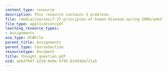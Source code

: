 ```yaml
---
content_type: resource
description: This resource contains 3 problesm.
file: /media/courses/7-27-principles-of-human-disease-spring-2006/aeb3f94fa2100e9e5f45b1454da721a5_thought_question.pdf
file_type: application/pdf
learning_resource_types:
- Assignments
ocw_type: OCWFile
parent_title: Assignments
parent_type: CourseSection
resourcetype: Document
title: thought_question.pdf
uid: aeb3f94f-a210-0e9e-5f45-b1454da721a5
---
```

